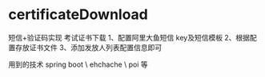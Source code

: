 # certificateDownload
短信+验证码实现 考试证书下载
1、配置阿里大鱼短信 key及短信模板
2、根据配置存放证书文件
3、添加发放人列表配置信息即可

用到的技术 spring boot \ ehchache \ poi 等

